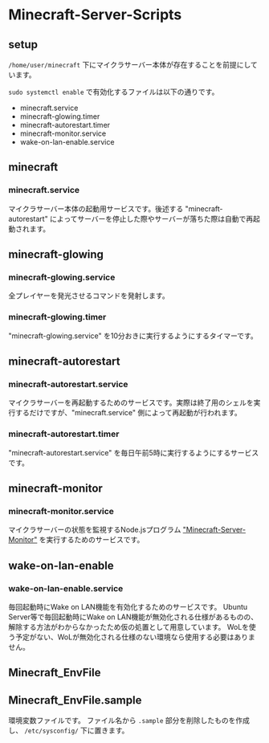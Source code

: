 # Minecraft-Server-Scripts

## setup
`/home/user/minecraft` 下にマイクラサーバー本体が存在することを前提にしています。

`sudo systemctl enable` で有効化するファイルは以下の通りです。
- minecraft.service
- minecraft-glowing.timer
- minecraft-autorestart.timer
- minecraft-monitor.service
- wake-on-lan-enable.service

## minecraft
### minecraft.service
マイクラサーバー本体の起動用サービスです。後述する "minecraft-autorestart" によってサーバーを停止した際やサーバーが落ちた際は自動で再起動されます。

## minecraft-glowing
### minecraft-glowing.service
全プレイヤーを発光させるコマンドを発射します。

### minecraft-glowing.timer
"minecraft-glowing.service" を10分おきに実行するようにするタイマーです。

## minecraft-autorestart
### minecraft-autorestart.service
マイクラサーバーを再起動するためのサービスです。実際は終了用のシェルを実行するだけですが、"minecraft.service" 側によって再起動が行われます。

### minecraft-autorestart.timer
"minecraft-autorestart.service" を毎日午前5時に実行するようにするサービスです。

## minecraft-monitor
### minecraft-monitor.service
マイクラサーバーの状態を監視するNode.jsプログラム ["Minecraft-Server-Monitor"](https://github.com/Natsu-dev/Minecraft-Server-Monitor) を実行するためのサービスです。

## wake-on-lan-enable
### wake-on-lan-enable.service
毎回起動時にWake on LAN機能を有効化するためのサービスです。
Ubuntu Server等で毎回起動時にWake on LAN機能が無効化される仕様があるものの、解除する方法がわからなかったため仮の処置として用意しています。
WoLを使う予定がない、WoLが無効化される仕様のない環境なら使用する必要はありません。

## Minecraft_EnvFile
## Minecraft_EnvFile.sample
環境変数ファイルです。
ファイル名から `.sample` 部分を削除したものを作成し、 `/etc/sysconfig/` 下に置きます。